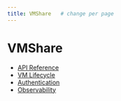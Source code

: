 ```yaml
---
title: VMShare   # change per page
---
```


# VMShare

- [API Reference](API.md)
- [VM Lifecycle](LIFECYCLE.md)
- [Authentication](AUTHENTICATION.md)
- [Observability](OBSERVABILITY.md)
